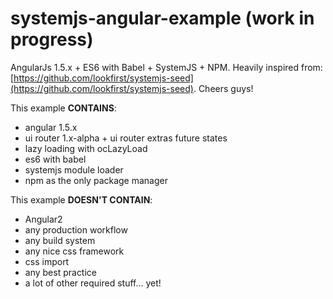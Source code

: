 systemjs-angular-example (work in progress)
===========================================

AngularJs 1.5.x + ES6 with Babel + SystemJS + NPM.
Heavily inspired from: [https://github.com/lookfirst/systemjs-seed](https://github.com/lookfirst/systemjs-seed). Cheers guys!


This example **CONTAINS**:

* angular 1.5.x
* ui router 1.x-alpha + ui router extras future states
* lazy loading with ocLazyLoad
* es6 with babel
* systemjs module loader
* npm as the only package manager


This example **DOESN'T CONTAIN**:

* Angular2
* any production workflow
* any build system
* any nice css framework
* css import
* any best practice
* a lot of other required stuff... yet!


